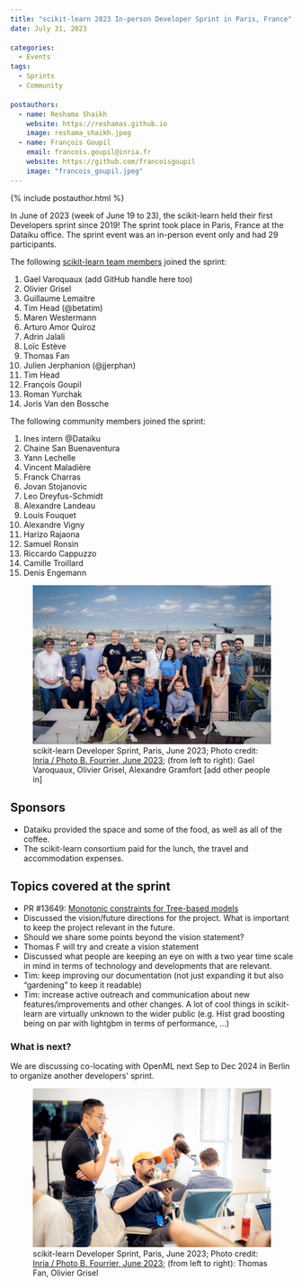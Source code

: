 ```yaml
---
title: "scikit-learn 2023 In-person Developer Sprint in Paris, France"
date: July 31, 2023

categories:
  - Events
tags:
  - Sprints
  - Community

postauthors:
  - name: Reshama Shaikh
    website: https://reshamas.github.io
    image: reshama_shaikh.jpeg 
  - name: François Goupil
    email: francois.goupil@inria.fr
    website: https://github.com/francoisgoupil
    image: "francois_goupil.jpeg"
---
```

<div>
  {% include postauthor.html %}
</div>


In June of 2023 (week of June 19 to 23), the scikit-learn held their first Developers sprint since 2019!  The sprint took place in Paris, France at the Dataiku office. The sprint event was an in-person event only and had 29 participants.

The following [scikit-learn team members](https://scikit-learn.org/stable/about.html) joined the sprint:  

1. Gael Varoquaux (add GitHub handle here too)
1. Olivier Grisel
1. Guillaume Lemaitre
1. Tim Head (@betatim)
1. Maren Westermann
1. Arturo Amor Quiroz
1. Adrin Jalali
1. Loïc Estève
1. Thomas Fan
1. Julien Jerphanion (@jjerphan)
1. Tim Head
1. François Goupil
1. Roman Yurchak
1. Joris Van den Bossche

The following community members joined the sprint:  

1. Ines intern @Dataiku
1. Chaine San Buenaventura
1. Yann Lechelle
1. Vincent Maladière
1. Franck Charras
1. Jovan Stojanovic
1. Leo Dreyfus-Schmidt
1. Alexandre Landeau
1. Louis Fouquet
1. Alexandre Vigny
1. Harizo Rajaona
1. Samuel Ronsin
1. Riccardo Cappuzzo
1. Camille Troillard
1. Denis Engemann


<figure>
 <img src="/assets/images/posts_images/2023-paris-sprint/paris_2023.jpg" alt="group of people who participated in the sprint" max-width="20%" max-height="20%" /> 
 <figcaption>
 scikit-learn Developer Sprint, Paris, June 2023; Photo credit: <a href=" "> Inria / Photo B. Fourrier, June 2023</a>; (from left to right): Gael Varoquaux, Olivier Grisel, Alexandre Gramfort [add other people in]
 </figcaption>
</figure>

## Sponsors
- Dataiku provided the space and some of the food, as well as all of the coffee.
- The scikit-learn consortium paid for the lunch, the travel and accommodation expenses.

## Topics covered at the sprint
- PR #13649: [Monotonic constraints for Tree-based models](https://github.com/scikit-learn/scikit-learn/pull/13649) 
- Discussed the vision/future directions for the project. What is important to keep the project relevant in the future.
- Should we share some points beyond the vision statement?
- Thomas F will try and create a vision statement
- Discussed what people are keeping an eye on with a two year time scale in mind in terms of technology and developments that are relevant.
- Tim: keep improving our documentation (not just expanding it but also “gardening” to keep it readable)
- Tim: increase active outreach and communication about new features/improvements and other changes. A lot of cool things in scikit-learn are virtually unknown to the wider public (e.g. Hist grad boosting being on par with lightgbm in terms of performance, …)


### What is next?

We are discussing co-locating with OpenML next Sep to Dec 2024 in Berlin to organize another developers' sprint. 


<figure>
 <img src="/assets/images/posts_images/2023-paris-sprint/thomas_olivier.jpg" alt="group of people who participated in the sprint" max-width="20%" max-height="20%" /> 
 <figcaption>
 scikit-learn Developer Sprint, Paris, June 2023; Photo credit: <a href=" "> Inria / Photo B. Fourrier, June 2023</a>; (from left to right): Thomas Fan, Olivier Grisel
 </figcaption>
</figure>